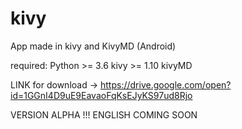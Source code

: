 # kivy
App made in kivy and KivyMD (Android)

required: Python >= 3.6
kivy >= 1.10
kivyMD

LINK for download -> https://drive.google.com/open?id=1GGnI4D9uE9EavaoFqKsEJyKS97ud8Rjo

VERSION ALPHA !!! 
ENGLISH COMING SOON
